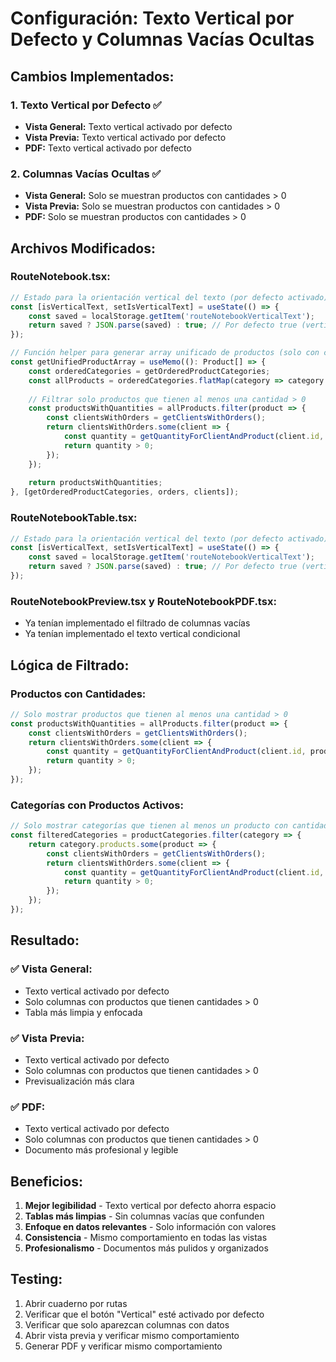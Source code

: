 # Configuración: Texto Vertical por Defecto y Columnas Vacías Ocultas

## Cambios Implementados:

### 1. **Texto Vertical por Defecto** ✅
- **Vista General:** Texto vertical activado por defecto
- **Vista Previa:** Texto vertical activado por defecto  
- **PDF:** Texto vertical activado por defecto

### 2. **Columnas Vacías Ocultas** ✅
- **Vista General:** Solo se muestran productos con cantidades > 0
- **Vista Previa:** Solo se muestran productos con cantidades > 0
- **PDF:** Solo se muestran productos con cantidades > 0

## Archivos Modificados:

### **RouteNotebook.tsx:**
```typescript
// Estado para la orientación vertical del texto (por defecto activado)
const [isVerticalText, setIsVerticalText] = useState(() => {
    const saved = localStorage.getItem('routeNotebookVerticalText');
    return saved ? JSON.parse(saved) : true; // Por defecto true (vertical)
});

// Función helper para generar array unificado de productos (solo con cantidades > 0)
const getUnifiedProductArray = useMemo((): Product[] => {
    const orderedCategories = getOrderedProductCategories;
    const allProducts = orderedCategories.flatMap(category => category.products);
    
    // Filtrar solo productos que tienen al menos una cantidad > 0
    const productsWithQuantities = allProducts.filter(product => {
        const clientsWithOrders = getClientsWithOrders();
        return clientsWithOrders.some(client => {
            const quantity = getQuantityForClientAndProduct(client.id, product.id);
            return quantity > 0;
        });
    });
    
    return productsWithQuantities;
}, [getOrderedProductCategories, orders, clients]);
```

### **RouteNotebookTable.tsx:**
```typescript
// Estado para la orientación vertical del texto (por defecto activado)
const [isVerticalText, setIsVerticalText] = useState(() => {
    const saved = localStorage.getItem('routeNotebookVerticalText');
    return saved ? JSON.parse(saved) : true; // Por defecto true (vertical)
});
```

### **RouteNotebookPreview.tsx y RouteNotebookPDF.tsx:**
- Ya tenían implementado el filtrado de columnas vacías
- Ya tenían implementado el texto vertical condicional

## Lógica de Filtrado:

### **Productos con Cantidades:**
```typescript
// Solo mostrar productos que tienen al menos una cantidad > 0
const productsWithQuantities = allProducts.filter(product => {
    const clientsWithOrders = getClientsWithOrders();
    return clientsWithOrders.some(client => {
        const quantity = getQuantityForClientAndProduct(client.id, product.id);
        return quantity > 0;
    });
});
```

### **Categorías con Productos Activos:**
```typescript
// Solo mostrar categorías que tienen al menos un producto con cantidades > 0
const filteredCategories = productCategories.filter(category => {
    return category.products.some(product => {
        const clientsWithOrders = getClientsWithOrders();
        return clientsWithOrders.some(client => {
            const quantity = getQuantityForClientAndProduct(client.id, product.id);
            return quantity > 0;
        });
    });
});
```

## Resultado:

### ✅ **Vista General:**
- Texto vertical activado por defecto
- Solo columnas con productos que tienen cantidades > 0
- Tabla más limpia y enfocada

### ✅ **Vista Previa:**
- Texto vertical activado por defecto
- Solo columnas con productos que tienen cantidades > 0
- Previsualización más clara

### ✅ **PDF:**
- Texto vertical activado por defecto
- Solo columnas con productos que tienen cantidades > 0
- Documento más profesional y legible

## Beneficios:

1. **Mejor legibilidad** - Texto vertical por defecto ahorra espacio
2. **Tablas más limpias** - Sin columnas vacías que confunden
3. **Enfoque en datos relevantes** - Solo información con valores
4. **Consistencia** - Mismo comportamiento en todas las vistas
5. **Profesionalismo** - Documentos más pulidos y organizados

## Testing:

1. Abrir cuaderno por rutas
2. Verificar que el botón "Vertical" esté activado por defecto
3. Verificar que solo aparezcan columnas con datos
4. Abrir vista previa y verificar mismo comportamiento
5. Generar PDF y verificar mismo comportamiento
